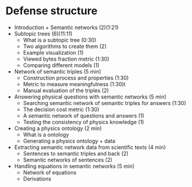 # Defense structure

- Introduction + Semantic networks (2)(1:21)
- Subtopic trees (6)(11:11)
	- What is a subtopic tree (0:30)
	- Two algorithms to create them (2)
	- Example visualization (1)
	- Viewed bytes fraction metric (1:30)
	- Comparing different models (1)
- Network of semantic triples (5 min)
	- Construction process and properties  (1:30)
	- Metric to measure meaningfulness (1:30)t
	- Manual evaluation of the triples (2)
- Answering physical questions with semantic networks (5 min)
	- Searching semantic network of semantic triples for answers (1:30)
	- The decision cost metric (1:30)
	- A semantic network of questions and answers (1)
	- Testing the consistency of physics knowledge (1)
- Creating a physics ontology (2 min)
	- What is a ontology
	- Generating a physics ontology + data
- Extracting semantic network data from scientific texts (4 min)
	- Sentences to semantic triples and back (2)
	- Semantic networks of sentences (2)
- Handling equations in semantic networks (5 min)
	- Network of equations
	- Derivations